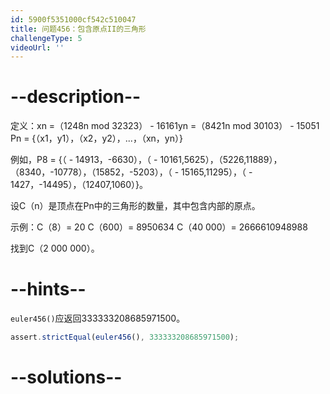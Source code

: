 ```yaml
---
id: 5900f5351000cf542c510047
title: 问题456：包含原点II的三角形
challengeType: 5
videoUrl: ''
---
```


# --description--

定义：xn =（1248n mod 32323） - 16161yn =（8421n mod 30103） - 15051 Pn = {（x1，y1），（x2，y2），...，（xn，yn）}

例如，P8 = {（ - 14913，-6630），（ - 10161,5625），（5226,11889），（8340，-10778），（15852，-5203），（ - 15165,11295），（ - 1427，-14495），（12407,1060）}。

设C（n）是顶点在Pn中的三角形的数量，其中包含内部的原点。

示例：C（8）= 20 C（600）= 8950634 C（40 000）= 2666610948988

找到C（2 000 000）。

# --hints--

`euler456()`应返回333333208685971500。

```js
assert.strictEqual(euler456(), 333333208685971500);
```

# --solutions--

